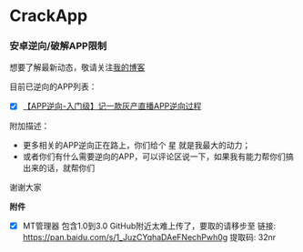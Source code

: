 # CrackApp
### 安卓逆向/破解APP限制

想要了解最新动态，敬请关注[我的博客](https://blog.csdn.net/weixin_41173374)

目前已逆向的APP列表：
- [x] [【APP逆向-入门级】记一款灰产直播APP逆向过程](https://github.com/qqizai/CrackApp/tree/master/lianrenApp)


附加描述：
- 更多相关的APP逆向正在路上，你们给个 星 就是我最大的动力；
- 或者你们有什么需要逆向的APP，可以评论区说一下，如果我有能力帮你们搞出来的话，就帮你们

谢谢大家


**附件**

- [x] MT管理器 包含1.0到3.0  GitHub附近太难上传了，要取的请移步至  链接: https://pan.baidu.com/s/1_JuzCYqhaDAeFNechPwh0g 提取码: 32nr


